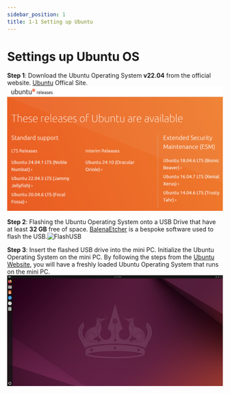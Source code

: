 ```yaml
---
sidebar_position: 1
title: 1-1 Setting up Ubuntu 
---
```


# Settings up Ubuntu OS
**Step 1**: Download the Ubuntu Operating System **v22.04** from the official website. [Ubuntu](https://mirror.twds.com.tw/ubuntu-releases/) Offical Site.
![Ubuntu download](../img/Ubuntu_download.PNG)

**Step 2**: Flashing the Ubuntu Operating System onto a USB Drive that have at least **32 GB** free of space. [BalenaEtcher](https://etcher.balena.io/) is a bespoke software used to flash the USB.![FlashUSB](https://assets.ubuntu.com/v1/a40f15d2-select-iso.png)

**Step 3**: Insert the flashed USB drive into the mini PC. Initialize the Ubuntu Operating System on the mini PC. By following the steps from the [Ubuntu Website](https://ubuntu.com/tutorials/install-ubuntu-desktop#10-complete-the-installation), you will have a freshly loaded Ubuntu Operating System that runs on the mini PC.
![Ubuntu HomeScreen](../img/Ubuntu_homescreen.jpeg)

